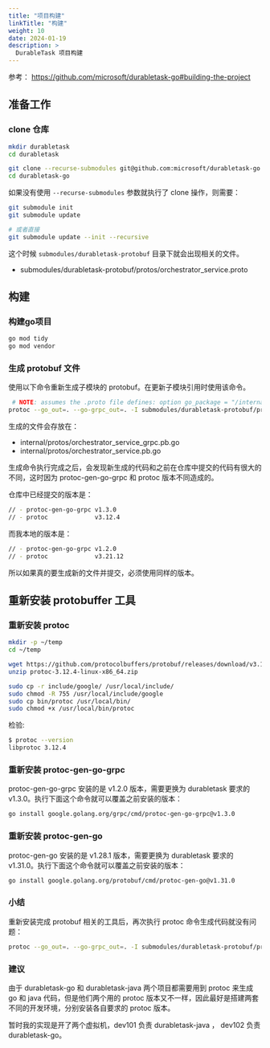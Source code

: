 ```yaml
---
title: "项目构建"
linkTitle: "构建"
weight: 10
date: 2024-01-19
description: >
  DurableTask 项目构建
---
```



参考： https://github.com/microsoft/durabletask-go#building-the-project

## 准备工作

### clone 仓库

```bash
mkdir durabletask
cd durabletask

git clone --recurse-submodules git@github.com:microsoft/durabletask-go.git
cd durabletask-go
```

如果没有使用 `--recurse-submodules` 参数就执行了 clone 操作，则需要：

```bash
git submodule init
git submodule update

# 或者直接
git submodule update --init --recursive
```

这个时候 `submodules/durabletask-protobuf` 目录下就会出现相关的文件。

- submodules/durabletask-protobuf/protos/orchestrator_service.proto

## 构建

### 构建go项目

 ```bash
 go mod tidy
 go mod vendor
 ```

 ### 生成 protobuf 文件

 使用以下命令重新生成子模块的 protobuf。在更新子模块引用时使用该命令。

```bash
 # NOTE: assumes the .proto file defines: option go_package = "/internal/protos"
protoc --go_out=. --go-grpc_out=. -I submodules/durabletask-protobuf/protos orchestrator_service.proto
```

生成的文件会存放在：

- internal/protos/orchestrator_service_grpc.pb.go
- internal/protos/orchestrator_service.pb.go

生成命令执行完成之后，会发现新生成的代码和之前在仓库中提交的代码有很大的不同，这时因为 protoc-gen-go-grpc 和 protoc 版本不同造成的。

仓库中已经提交的版本是：

```bash
// - protoc-gen-go-grpc v1.3.0
// - protoc             v3.12.4
```

而我本地的版本是：

```bash
// - protoc-gen-go-grpc v1.2.0
// - protoc             v3.21.12
```

所以如果真的要生成新的文件并提交，必须使用同样的版本。

## 重新安装 protobuffer 工具

### 重新安装 protoc

```bash
mkdir -p ~/temp
cd ~/temp

wget https://github.com/protocolbuffers/protobuf/releases/download/v3.12.4/protoc-3.12.4-linux-x86_64.zip
unzip protoc-3.12.4-linux-x86_64.zip

sudo cp -r include/google/ /usr/local/include/
sudo chmod -R 755 /usr/local/include/google
sudo cp bin/protoc /usr/local/bin/
sudo chmod +x /usr/local/bin/protoc
```

检验:

```bash
$ protoc --version
libprotoc 3.12.4
```

### 重新安装 protoc-gen-go-grpc

protoc-gen-go-grpc 安装的是 v1.2.0 版本，需要更换为 durabletask 要求的 v1.3.0。执行下面这个命令就可以覆盖之前安装的版本：

```bash
go install google.golang.org/grpc/cmd/protoc-gen-go-grpc@v1.3.0
```

### 重新安装 protoc-gen-go 

protoc-gen-go 安装的是 v1.28.1 版本，需要更换为 durabletask 要求的 v1.31.0。执行下面这个命令就可以覆盖之前安装的版本：

```bash
go install google.golang.org/protobuf/cmd/protoc-gen-go@v1.31.0
```

### 小结

重新安装完成 protobuf 相关的工具后，再次执行 protoc 命令生成代码就没有问题：

```bash
protoc --go_out=. --go-grpc_out=. -I submodules/durabletask-protobuf/protos orchestrator_service.proto
```

### 建议

由于 durabletask-go 和 durabletask-java 两个项目都需要用到 protoc 来生成 go 和 java 代码，但是他们两个用的 protoc 版本又不一样，因此最好是搭建两套不同的开发环境，分别安装各自要求的 protoc 版本。

暂时我的实现是开了两个虚拟机，dev101 负责 durabletask-java ， dev102 负责 durabletask-go。

